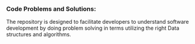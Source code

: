 ### Code Problems and Solutions:
The repository is designed to facilitate developers to understand software development by doing problem solving in terms utilizing the right Data structures and algorithms.

